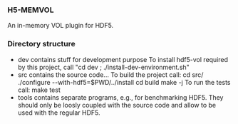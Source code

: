 ### H5-MEMVOL
An in-memory VOL plugin for HDF5.



### Directory structure
- dev contains stuff for development purpose
  To install hdf5-vol required by this project, call "cd dev ; ./install-dev-environment.sh"
- src contains the source code...
  To build the project call:
    cd src/
    ./configure --with-hdf5=$PWD/../install
    cd build
    make -j
  To run the tests call:
    make test
- tools contains separate programs, e.g., for benchmarking HDF5. 
  They should only be loosly coupled with the source code and allow to be used with the regular HDF5.
